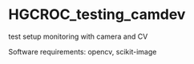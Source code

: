 # HGCROC_testing_camdev
test setup monitoring with camera and CV <br/>

Software requirements: opencv, scikit-image <br/>

